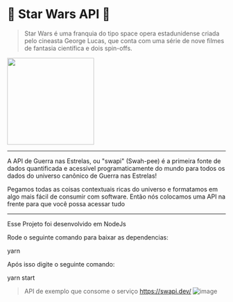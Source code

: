 # :star2: Star Wars API :star2:

> Star Wars é uma franquia do tipo space opera estadunidense criada pelo cineasta George Lucas, 
que conta com uma série de nove filmes de fantasia científica e dois spin-offs.

<img src='./darth-vader.jpg' height="200">

---

A API de Guerra nas Estrelas, ou "swapi" (Swah-pee) é a primeira fonte de dados quantificada
e acessível programaticamente do mundo para todos os dados do universo canônico de Guerra nas Estrelas!

Pegamos todas as coisas contextuais ricas do universo e formatamos em algo mais fácil de consumir com software.
Então nós colocamos uma API na frente para que você possa acessar tudo

---

Esse Projeto foi desenvolvido em NodeJs

Rode o seguinte comando para baixar as dependencias:

yarn

Após isso digite o seguinte comando:

yarn start

> API de exemplo que consome o serviço <https://swapi.dev/>
![image](https://user-images.githubusercontent.com/89941258/138562019-29e96cff-a4aa-4e29-b551-550ecf97e61e.png)
